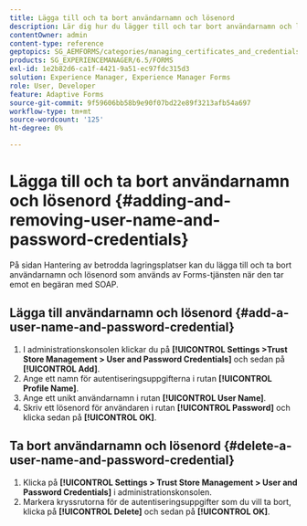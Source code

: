 ```yaml
---
title: Lägga till och ta bort användarnamn och lösenord
description: Lär dig hur du lägger till och tar bort användarnamn och lösenord.
contentOwner: admin
content-type: reference
geptopics: SG_AEMFORMS/categories/managing_certificates_and_credentials
products: SG_EXPERIENCEMANAGER/6.5/FORMS
exl-id: 1e2b82d6-ca1f-4421-9a51-ec97fdc315d3
solution: Experience Manager, Experience Manager Forms
role: User, Developer
feature: Adaptive Forms
source-git-commit: 9f59606bb58b9e90f07bd22e89f3213afb54a697
workflow-type: tm+mt
source-wordcount: '125'
ht-degree: 0%

---
```


# Lägga till och ta bort användarnamn och lösenord {#adding-and-removing-user-name-and-password-credentials}

På sidan Hantering av betrodda lagringsplatser kan du lägga till och ta bort användarnamn och lösenord som används av Forms-tjänsten när den tar emot en begäran med SOAP.

## Lägga till användarnamn och lösenord {#add-a-user-name-and-password-credential}

1. I administrationskonsolen klickar du på **[!UICONTROL Settings >Trust Store Management > User and Password Credentials]** och sedan på **[!UICONTROL Add]**.
1. Ange ett namn för autentiseringsuppgifterna i rutan **[!UICONTROL Profile Name]**.
1. Ange ett unikt användarnamn i rutan **[!UICONTROL User Name]**.
1. Skriv ett lösenord för användaren i rutan **[!UICONTROL Password]** och klicka sedan på **[!UICONTROL OK]**.

## Ta bort användarnamn och lösenord {#delete-a-user-name-and-password-credential}

1. Klicka på **[!UICONTROL Settings > Trust Store Management > User and Password Credentials]** i administrationskonsolen.
1. Markera kryssrutorna för de autentiseringsuppgifter som du vill ta bort, klicka på **[!UICONTROL Delete]** och sedan på **[!UICONTROL OK]**.
